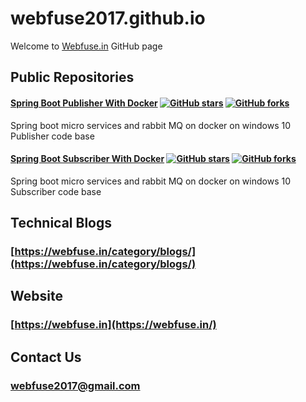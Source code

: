 # webfuse2017.github.io
Welcome to [Webfuse.in](https://webfuse.in/) GitHub page

## Public Repositories
#### [Spring Boot Publisher With Docker](https://github.com/webfuse2017/sb-ms-rmq-dockr-publisher) [![GitHub stars](https://img.shields.io/github/stars/webfuse2017/sb-ms-rmq-dockr-publisher.svg?style=social&label=Star)](https://github.com/webfuse2017/sb-ms-rmq-dockr-publisher) [![GitHub forks](https://img.shields.io/github/forks/webfuse2017/sb-ms-rmq-dockr-publisher.svg?style=social&label=Fork)](https://github.com/webfuse2017/sb-ms-rmq-dockr-publisher/fork)

Spring boot micro services and rabbit MQ on docker on windows 10 Publisher code base

#### [Spring Boot Subscriber With Docker](https://github.com/webfuse2017/sb-ms-rmq-dockr-subscriber) [![GitHub stars](https://img.shields.io/github/stars/webfuse2017/sb-ms-rmq-dockr-subscriber.svg?style=social&label=Star)](https://github.com/webfuse2017/sb-ms-rmq-dockr-subscriber) [![GitHub forks](https://img.shields.io/github/forks/webfuse2017/sb-ms-rmq-dockr-subscriber.svg?style=social&label=Fork)](https://github.com/webfuse2017/sb-ms-rmq-dockr-subscriber/fork)

Spring boot micro services and rabbit MQ on docker on windows 10 Subscriber code base


## Technical Blogs 
### [https://webfuse.in/category/blogs/](https://webfuse.in/category/blogs/)

## Website 
### [https://webfuse.in](https://webfuse.in/)

## Contact Us
### [webfuse2017@gmail.com](mailto:webfuse2017@gmail.com)
